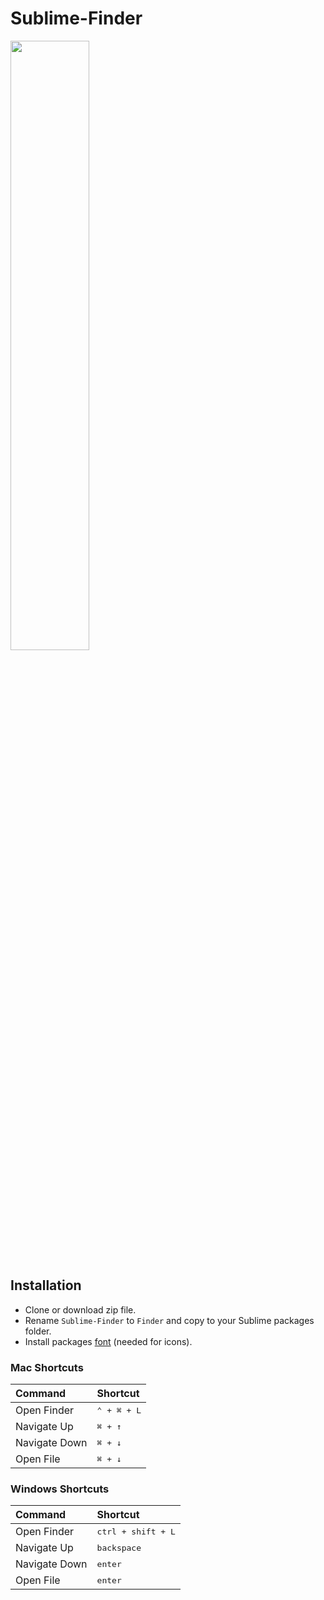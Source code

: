 # Sublime-Finder

<a href="#">
  <img src="https://github.com/jonbestdev/Sublime-Finder/blob/master/screenshots/screenshot-1.gif" width="50%">
</a>

## Installation
- Clone or download zip file.
- Rename `Sublime-Finder` to `Finder` and copy to your Sublime packages folder.
- Install packages [font](https://github.com/jonbestdev/Sublime-Finder/tree/master/fonts) (needed for icons).

### Mac Shortcuts
| Command                           | Shortcut           |
| :-------------------------------- | :----------------- |
| Open Finder   | <kbd>⌃ + ⌘ + L</kbd>                   |
| Navigate Up   | <kbd>⌘ + ↑</kbd>                       |
| Navigate Down | <kbd>⌘ + ↓</kbd>                       |
| Open File     | <kbd>⌘ + ↓</kbd>                       |

### Windows Shortcuts
| Command                           | Shortcut           |
| :-------------------------------- | :----------------- |
| Open Finder   | <kbd>ctrl + shift + L</kbd>            |
| Navigate Up   | <kbd>backspace</kbd>                   |
| Navigate Down | <kbd>enter</kbd>                       |
| Open File     | <kbd>enter</kbd>                       |
